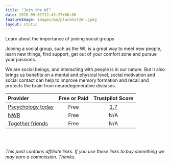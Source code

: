 ```yaml
---
title: "Join the WI"
date: 2020-09-01T12:49:27+06:00
featureImage: images/ma/placeholder.jpeg
layout: static
---
```


Learn about the importance of joining social groups

Joining a social group, such as the WI, is a great way to meet new people, learn new things, find support, get out of your comfort zone and pursue your passions.

We are social beings, and interacting with people is in our nature. But it also brings us benefits on a mental and physical level, social motivation and social contact can help to improve memory formation and recall and protects the brain from neurodegenerative diseases.

| Provider      | Free or Paid  |  Trustpilot Score  |
| :-----------          | :--------------:      |  :--------------:         |
| [Pscychology today](https://www.psychologytoday.com/us/blog/living-mild-cognitive-impairment/201606/the-health-benefits-socializing) | Free | [1.7](https://uk.trustpilot.com/review/www.psychologytoday.com) | 
| [NWR](https://nwr.org.uk/) | Free | N/A
| [Together friends](https://www.togetherfriends.com/) | Free | N/A
  

<br/><br/>

*This post contains affiliate links. If you use these links to buy something we may
earn a commission. Thanks.*






